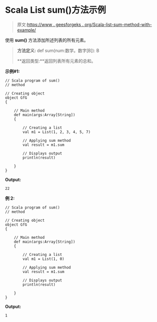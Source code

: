 # Scala List sum()方法示例

> 原文:[https://www . geesforgeks . org/Scala-list-sum-method-with-example/](https://www.geeksforgeeks.org/scala-list-sum-method-with-example/)

使用 **sum()** 方法添加所述列表的所有元素。

> **方法定义:** def sum(num:数学。数字[B]): B
> 
> **返回类型:**返回列表所有元素的总和。

**示例#1:**

```
// Scala program of sum()
// method

// Creating object
object GfG
{ 

    // Main method
    def main(args:Array[String])
    {

        // Creating a list
        val m1 = List(1, 2, 3, 4, 5, 7)

        // Applying sum method
        val result = m1.sum

        // Displays output
        println(result)

    }
}
```

**Output:**

```
22

```

**例 2:**

```
// Scala program of sum()
// method

// Creating object
object GfG
{ 

    // Main method
    def main(args:Array[String])
    {

        // Creating a list
        val m1 = List(1, 0)

        // Applying sum method
        val result = m1.sum

        // Displays output
        println(result)

    }
}
```

**Output:**

```
1

```